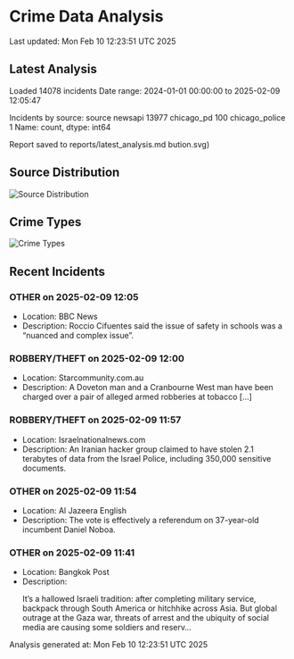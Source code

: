 # Crime Data Analysis
Last updated: Mon Feb 10 12:23:51 UTC 2025

## Latest Analysis

Loaded 14078 incidents
Date range: 2024-01-01 00:00:00 to 2025-02-09 12:05:47

Incidents by source:
source
newsapi           13977
chicago_pd          100
chicago_police        1
Name: count, dtype: int64

Report saved to reports/latest_analysis.md
bution.svg)

## Source Distribution
![Source Distribution](images/source_distribution.svg)

## Crime Types
![Crime Types](images/crime_types.svg)

## Recent Incidents

### OTHER on 2025-02-09 12:05
- Location: BBC News
- Description: Roccio Cifuentes said the issue of safety in schools was a “nuanced and complex issue”.


### ROBBERY/THEFT on 2025-02-09 12:00
- Location: Starcommunity.com.au
- Description: A Doveton man and a Cranbourne West man have been charged over a pair of alleged armed robberies at tobacco […]


### ROBBERY/THEFT on 2025-02-09 11:57
- Location: Israelnationalnews.com
- Description: An Iranian hacker group claimed to have stolen 2.1 terabytes of data from the Israel Police, including 350,000 sensitive documents.


### OTHER on 2025-02-09 11:54
- Location: Al Jazeera English
- Description: The vote is effectively a referendum on 37-year-old incumbent Daniel Noboa.


### OTHER on 2025-02-09 11:41
- Location: Bangkok Post
- Description: <p>It&rsquo;s a hallowed Israeli tradition: after completing military service, backpack through South America or hitchhike across Asia. But global outrage at the Gaza war, threats of arrest and the ubiquity of social media are causing some soldiers and reserv…

Analysis generated at: Mon Feb 10 12:23:51 UTC 2025
